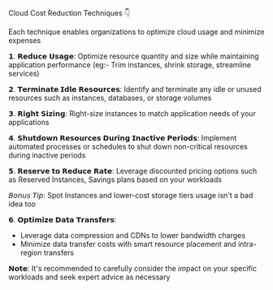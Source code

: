 Cloud Cost Reduction Techniques 👇

Each technique enables organizations to optimize cloud usage and minimize expenses

𝟭. 𝗥𝗲𝗱𝘂𝗰𝗲 𝗨𝘀𝗮𝗴𝗲:
Optimize resource quantity and size while maintaining application performance (eg:- Trim instances, shrink storage, streamline services)

𝟮. 𝗧𝗲𝗿𝗺𝗶𝗻𝗮𝘁𝗲 𝗜𝗱𝗹𝗲 𝗥𝗲𝘀𝗼𝘂𝗿𝗰𝗲𝘀: 
Identify and terminate any idle or unused resources such as instances, databases, or storage volumes

𝟯. 𝗥𝗶𝗴𝗵𝘁 𝗦𝗶𝘇𝗶𝗻𝗴:
Right-size instances to match application needs of your applications

𝟰. 𝗦𝗵𝘂𝘁𝗱𝗼𝘄𝗻 𝗥𝗲𝘀𝗼𝘂𝗿𝗰𝗲𝘀 𝗗𝘂𝗿𝗶𝗻𝗴 𝗜𝗻𝗮𝗰𝘁𝗶𝘃𝗲 𝗣𝗲𝗿𝗶𝗼𝗱𝘀:
Implement automated processes or schedules to shut down non-critical resources during inactive periods

𝟱. 𝗥𝗲𝘀𝗲𝗿𝘃𝗲 𝘁𝗼 𝗥𝗲𝗱𝘂𝗰𝗲 𝗥𝗮𝘁𝗲: 
Leverage discounted pricing options such as Reserved Instances, Savings plans based on your workloads

𝘉𝘰𝘯𝘶𝘴 𝘛𝘪𝘱:
Spot Instances and lower-cost storage tiers usage isn't a bad idea too

𝟲. 𝗢𝗽𝘁𝗶𝗺𝗶𝘇𝗲 𝗗𝗮𝘁𝗮 𝗧𝗿𝗮𝗻𝘀𝗳𝗲𝗿𝘀:
- Leverage data compression and CDNs to lower bandwidth charges
- Minimize data transfer costs with smart resource placement and intra-region transfers

𝗡𝗼𝘁𝗲:
It's recommended to carefully consider the impact on your specific workloads and seek expert advice as necessary

